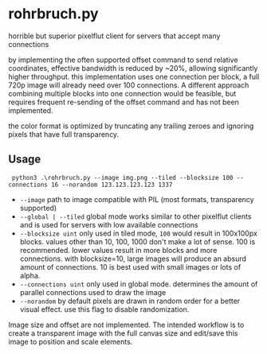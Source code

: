 # rohrbruch.py
horrible but superior pixelflut client for servers that accept many connections

by implementing the often supported offset command to send relative coordinates, effective bandwidth is reduced by ~20%, allowing significantly higher throughput. this implementation uses one connection per block, a full 720p image will already need over 100 connections. A different approach combining multiple blocks into one connection would be feasible, but requires frequent re-sending of the offset command and has not been implemented. 

the color format is optimized by truncating any trailing zeroes and ignoring pixels that have full transparency. 

## Usage
` python3 .\rohrbruch.py --image img.png --tiled --blocksize 100 --connections 16 --norandom 123.123.123.123 1337`

- `--image` path to image compatible with PIL (most formats, transparency supported)
- `--global | --tiled` global mode works similar to other pixelflut clients and is used for servers with low available connections
- `--blocksize uint` only used in tiled mode, `100` would result in 100x100px blocks. values other than 10, 100, 1000 don't make a lot of sense. 100 is recommended. lower values result in more blocks and more connections. with blocksize=10, large images will produce an absurd amount of connections. 10 is best used with small images or lots of alpha. 
- `--connections uint` only used in global mode. determines the amount of parallel connections used to draw the image
- `--norandom` by default pixels are drawn in random order for a better visual effect. use this flag to disable randomization.

Image size and offset are not implemented. The intended workflow is to create a transparent image with the full canvas size and edit/save this image to position and scale elements. 
